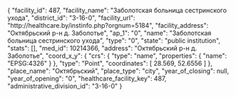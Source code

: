 {
    "facility_id": 487,
    "facility_name": "Заболотская больница сестринского ухода",
    "district_id": "3-16-0",
    "facility_url": "http:\/\/healthcare.by\/instinfo.php?orgnum=5184",
    "facility_address": "Октябрьский р-н д. Заболотье",
    "ap_1": "0",
    "name": "Заболотская больница сестринского ухода",
    "type": "0",
    "state": "public institution",
    "stats": [],
    "med_id": 10214366,
    "address": "Октябрьский р-н д. Заболотье",
    "coord_x_y": {
        "crs": {
            "type": "name",
            "properties": {
                "name": "EPSG:4326"
            }
        },
        "type": "Point",
        "coordinates": [
            28.569,
            52.6556
        ]
    },
    "place_name": "Октябрьский",
    "place_type": "city",
    "year_of_closing": null,
    "year_of_opening": "0",
    "healthcare_facility_key": 487,
    "administrative_division_id": "3-16-0"
}